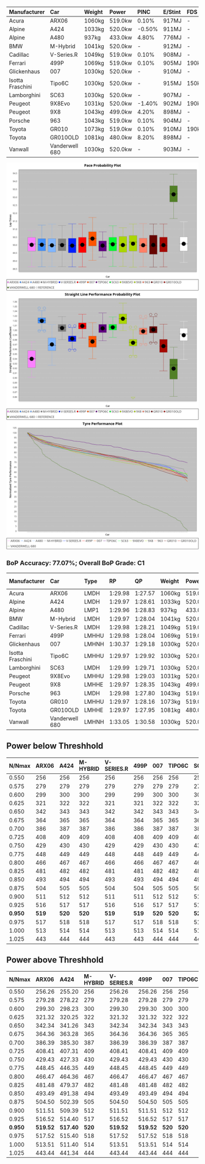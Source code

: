 | Manufacturer     | Car            | Weight | Power   | PINC    | E/Stint | FDS     |
|:-|:-|:-|:-|:-|:-|:-|
| Acura            | ARX06          | 1060kg | 519.0kw | 0.10%   | 917MJ   |    -    |
| Alpine           | A424           | 1033kg | 520.0kw | -0.50%  | 911MJ   |    -    |
| Alpine           | A480           | 937kg  | 433.0kw | 4.80%   | 776MJ   |    -    |
| BMW              | M-Hybrid       | 1041kg | 520.0kw |    -    | 912MJ   |    -    |
| Cadillac         | V-Series.R     | 1049kg | 519.0kw | 0.10%   | 908MJ   |    -    |
| Ferrari          | 499P           | 1069kg | 519.0kw | 0.10%   | 905MJ   | 190kph  |
| Glickenhaus      | 007            | 1030kg | 520.0kw |    -    | 910MJ   |    -    |
| Isotta Fraschini | Tipo6C         | 1030kg | 520.0kw |    -    | 915MJ   | 150kph  |
| Lamborghini      | SC63           | 1030kg | 520.0kw |    -    | 907MJ   |    -    |
| Peugeot          | 9X8Evo         | 1031kg | 520.0kw | -1.40%  | 902MJ   | 190kph  |
| Peugeot          | 9X8            | 1043kg | 499.0kw | 4.20%   | 898MJ   |    -    |
| Porsche          | 963            | 1043kg | 519.0kw | 0.10%   | 904MJ   |    -    |
| Toyota           | GR010          | 1073kg | 519.0kw | 0.10%   | 910MJ   | 190kph  |
| Toyota           | GR010OLD       | 1081kg | 480.0kw | 8.20%   | 898MJ   |    -    |
| Vanwall          | Vanderwell 680 | 1030kg | 520.0kw |    -    | 903MJ   |    -    |

![PACECHART](./IMG/AUTO.png)
![STRAIGHTLINEPERFORMANCECHART](./IMG/AUTO_sp.png)
![TYREPERFORMANCECHART](./IMG/AUTO_tw.png)

### BoP Accuracy: 77.07%; Overall BoP Grade: C1
| Manufacturer     | Car            | Type  | RP      | QP      | Weight | Power¹  | Threshhold | PINC    | Power²   | E/Stint | AVG Vmax  | FDS     | RDLC | L/Stint | BOP-Grade | Model Accuracy | Model Points | Match%  | SimDiff |
|:-|:-|:-|:-|:-|:-|:-|:-|:-|:-|:-|:-|:-|:-|:-|:-|:-|:-|:-|:-|
| Acura            | ARX06          | LMDH  | 1:29.98 | 1:27.57 | 1060kg | 519.0kw | 250.0kph   | 0.10%   | 519.50kw |  917MJ  | 313.45kph |    -    | 1.01 | 40      | -C1       | 100.00%        | 995          | 77.49%  | #       |
| Alpine           | A424           | LMDH  | 1:29.97 | 1:28.61 | 1033kg | 520.0kw | 250.0kph   | -0.50%  | 517.40kw |  911MJ  | 327.81kph |    -    | 1.01 | 40      | -B1       | 100.00%        | 635          | 86.89%  | #       |
| Alpine           | A480           | LMP1  | 1:29.96 | 1:28.83 |  937kg | 433.0kw | 250.0kph   | 4.80%   | 453.80kw |  776MJ  | 319.17kph |    -    | 0.99 | 37      | -A2       | 94.90%         | 707          | 90.63%  | #       |
| BMW              | M-Hybrid       | LMDH  | 1:29.97 | 1:28.04 | 1041kg | 520.0kw | 250.0kph   |    -    | 520.00kw |  912MJ  | 325.15kph |    -    | 1.01 | 40      | -B1       | 100.00%        | 1696         | 85.92%  | #       |
| Cadillac         | V-Series.R     | LMDH  | 1:29.98 | 1:28.21 | 1049kg | 519.0kw | 250.0kph   | 0.10%   | 519.50kw |  908MJ  | 319.84kph |    -    | 1.01 | 40      | -A2       | 88.64%         | 2076         | 94.81%  | #       |
| Ferrari          | 499P           | LMHHU | 1:29.98 | 1:28.04 | 1069kg | 519.0kw | 250.0kph   | 0.10%   | 519.50kw |  905MJ  | 323.98kph | 190kph  | 1.02 | 40      | -A2       | 91.94%         | 2476         | 92.88%  | #       |
| Glickenhaus      | 007            | LMHNH | 1:30.37 | 1:29.18 | 1030kg | 520.0kw | 0.0kph     |    -    | 520.00kw |  910MJ  | 321.16kph |    -    | 0.96 | 40      | ~A1       | 95.63%         | 1510         | 100.00% | #       |
| Isotta Fraschini | Tipo6C         | LMHHU | 1:29.97 | 1:29.92 | 1030kg | 520.0kw | 0.0kph     |    -    | 520.00kw |  915MJ  | 325.82kph | 150kph  | 1.07 | 40      | +Ω1       | 100.00%        | 66           | 46.89%  | #       |
| Lamborghini      | SC63           | LMDH  | 1:29.99 | 1:29.71 | 1030kg | 520.0kw | 0.0kph     |    -    | 520.00kw |  907MJ  | 326.09kph |    -    | 1.05 | 40      | -B1       | 100.00%        | 504          | 86.15%  | #       |
| Peugeot          | 9X8Evo         | LMHHU | 1:29.98 | 1:29.03 | 1031kg | 520.0kw | 250.0kph   | -1.40%  | 512.70kw |  902MJ  | 328.26kph | 190kph  | 1.02 | 40      | +B2       | 100.00%        | 249          | 81.51%  | #       |
| Peugeot          | 9X8            | LMHHE | 1:29.97 | 1:28.35 | 1043kg | 499.0kw | 250.0kph   | 4.20%   | 520.00kw |  898MJ  | 318.65kph |    -    | 1.02 | 40      | -B1       | 98.33%         | 2173         | 89.24%  | #       |
| Porsche          | 963            | LMDH  | 1:29.98 | 1:27.80 | 1043kg | 519.0kw | 250.0kph   | 0.10%   | 519.50kw |  904MJ  | 323.45kph |    -    | 1.01 | 40      | -A2       | 90.40%         | 5633         | 94.22%  | #       |
| Toyota           | GR010          | LMHHU | 1:29.97 | 1:28.16 | 1073kg | 519.0kw | 250.0kph   | 0.10%   | 519.50kw |  910MJ  | 322.32kph | 190kph  | 1.02 | 40      | -A2       | 90.11%         | 3235         | 93.49%  | #       |
| Toyota           | GR010OLD       | LMHHE | 1:29.97 | 1:27.95 | 1081kg | 480.0kw | 250.0kph   | 8.20%   | 519.40kw |  898MJ  | 315.79kph |    -    | 1.02 | 40      | -B1       | 99.03%         | 1536         | 89.31%  | #       |
| Vanwall          | Vanderwell 680 | LMHNH | 1:33.05 | 1:30.58 | 1030kg | 520.0kw | 0.0kph     |    -    | 520.00kw |  903MJ  | 311.69kph |    -    | 1.02 | 40      | +Ω2       | 97.68%         | 632          | -53.41% | #       |

## Power below Threshhold
| N/Nmax    | ARX06   | A424    | M-HYBRID | V-SERIES.R | 499P    | 007     | TIPO6C  | SC63    | 9X8EVO  | 9X8     | 963     | GR010   | GR010OLD | VANDERWELL 680 | ​     | RPM      | A480       |
|:-|:-|:-|:-|:-|:-|:-|:-|:-|:-|:-|:-|:-|:-|:-|:-|:-|:-|
|  0.550    |  256    |  256    |  256     |  256       |  256    |  256    |  256    |  256    |  256    |  246    |  256    |  256    |  236     |  256           |  ​    |   --     |  0.00      |
|  0.575    |  279    |  279    |  279     |  279       |  279    |  279    |  279    |  279    |  279    |  268    |  279    |  279    |  258     |  279           |  ​    |   --     |  0.00      |
|  0.600    |  299    |  300    |  300     |  299       |  299    |  300    |  300    |  300    |  300    |  288    |  299    |  299    |  277     |  300           |  ​    |   --     |  0.00      |
|  0.625    |  321    |  322    |  322     |  321       |  321    |  322    |  322    |  322    |  322    |  308    |  321    |  321    |  297     |  322           |  ​    |   --     |  0.00      |
|  0.650    |  342    |  343    |  343     |  342       |  342    |  343    |  343    |  343    |  343    |  329    |  342    |  342    |  317     |  343           |  ​    |   --     |  0.00      |
|  0.675    |  364    |  365    |  365     |  364       |  364    |  365    |  365    |  365    |  365    |  350    |  364    |  364    |  337     |  365           |  ​    |   --     |  0.00      |
|  0.700    |  386    |  387    |  387     |  386       |  386    |  387    |  387    |  387    |  387    |  371    |  386    |  386    |  358     |  387           |  ​    |   --     |  0.00      |
|  0.725    |  408    |  409    |  409     |  408       |  408    |  409    |  409    |  409    |  409    |  392    |  408    |  408    |  378     |  409           |  ​    |   --     |  0.00      |
|  0.750    |  429    |  430    |  430     |  429       |  429    |  430    |  430    |  430    |  430    |  412    |  429    |  429    |  397     |  430           |  ​    |   --     |  0.00      |
|  0.775    |  448    |  449    |  449     |  448       |  448    |  449    |  449    |  449    |  449    |  431    |  448    |  448    |  415     |  449           |  ​    |  5000    |  261.08    |
|  0.800    |  466    |  467    |  467     |  466       |  466    |  467    |  467    |  467    |  467    |  448    |  466    |  466    |  431     |  467           |  ​    |  5500    |  309.10    |
|  0.825    |  481    |  482    |  482     |  481       |  481    |  482    |  482    |  482    |  482    |  463    |  481    |  481    |  445     |  482           |  ​    |  6000    |  345.11    |
|  0.850    |  493    |  494    |  494     |  493       |  493    |  494    |  494    |  494    |  494    |  474    |  493    |  493    |  456     |  494           |  ​    |  6500    |  390.13    |
|  0.875    |  504    |  505    |  505     |  504       |  504    |  505    |  505    |  505    |  505    |  484    |  504    |  504    |  466     |  505           |  ​    |  7000    |  435.14    |
|  0.900    |  511    |  512    |  512     |  511       |  511    |  512    |  512    |  512    |  512    |  491    |  511    |  511    |  472     |  512           |  ​    |  7500    |  446.14    |
|  0.925    |  516    |  517    |  517     |  516       |  516    |  517    |  517    |  517    |  517    |  496    |  516    |  516    |  477     |  517           |  ​    |  8000    |  442.14    |
| **0.950** | **519** | **520** | **520**  | **519**    | **519** | **520** | **520** | **520** | **520** | **499** | **519** | **519** | **480**  | **520**        | **​** | **8500** | **445.14** |
|  0.975    |  517    |  518    |  518     |  517       |  517    |  518    |  518    |  518    |  518    |  497    |  517    |  517    |  478     |  518           |  ​    |  9000    |  223.07    |
|  1.000    |  513    |  514    |  514     |  513       |  513    |  514    |  514    |  514    |  514    |  494    |  513    |  513    |  475     |  514           |  ​    |   --     |  0.00      |
|  1.025    |  443    |  444    |  444     |  443       |  443    |  444    |  444    |  444    |  444    |  426    |  443    |  443    |  410     |  444           |  ​    |   --     |  0.00      |

## Power above Threshhold
| N/Nmax    | ARX06      | A424       | M-HYBRID | V-SERIES.R | 499P       | 007     | TIPO6C  | SC63    | 9X8EVO     | 9X8        | 963        | GR010      | GR010OLD   | VANDERWELL 680 | ​     | RPM      | A480       |
|:-|:-|:-|:-|:-|:-|:-|:-|:-|:-|:-|:-|:-|:-|:-|:-|:-|:-|
|  0.550    |  256.26    |  255.20    |  256     |  256.26    |  256.26    |  256    |  256    |  256    |  252.35    |  256.47    |  256.26    |  256.26    |  256.18    |  256           |  ​    |   --     |  0.00      |
|  0.575    |  279.28    |  278.22    |  279     |  279.28    |  279.28    |  279    |  279    |  279    |  275.39    |  279.51    |  279.28    |  279.28    |  279.19    |  279           |  ​    |   --     |  0.00      |
|  0.600    |  299.30    |  298.23    |  300     |  299.30    |  299.30    |  300    |  300    |  300    |  296.42    |  299.55    |  299.30    |  299.30    |  299.21    |  300           |  ​    |   --     |  0.00      |
|  0.625    |  321.32    |  320.25    |  322     |  321.32    |  321.32    |  322    |  322    |  322    |  317.45    |  321.59    |  321.32    |  321.32    |  321.22    |  322           |  ​    |   --     |  0.00      |
|  0.650    |  342.34    |  341.26    |  343     |  342.34    |  342.34    |  343    |  343    |  343    |  338.48    |  342.63    |  342.34    |  342.34    |  342.24    |  343           |  ​    |   --     |  0.00      |
|  0.675    |  364.36    |  363.28    |  365     |  364.36    |  364.36    |  365    |  365    |  365    |  359.50    |  364.67    |  364.36    |  364.36    |  364.25    |  365           |  ​    |   --     |  0.00      |
|  0.700    |  386.39    |  385.30    |  387     |  386.39    |  386.39    |  387    |  387    |  387    |  381.54    |  386.71    |  386.39    |  386.39    |  386.27    |  387           |  ​    |   --     |  0.00      |
|  0.725    |  408.41    |  407.31    |  409     |  408.41    |  408.41    |  409    |  409    |  409    |  403.57    |  408.75    |  408.41    |  408.41    |  408.28    |  409           |  ​    |   --     |  0.00      |
|  0.750    |  429.43    |  427.33    |  430     |  429.43    |  429.43    |  430    |  430    |  430    |  423.59    |  429.79    |  429.43    |  429.43    |  429.30    |  430           |  ​    |   --     |  0.00      |
|  0.775    |  448.45    |  446.35    |  449     |  448.45    |  448.45    |  449    |  449    |  449    |  442.62    |  448.83    |  448.45    |  448.45    |  448.31    |  449           |  ​    |  5000    |  261.08    |
|  0.800    |  466.47    |  464.36    |  467     |  466.47    |  466.47    |  467    |  467    |  467    |  460.65    |  466.86    |  466.47    |  466.47    |  466.32    |  467           |  ​    |  5500    |  309.10    |
|  0.825    |  481.48    |  479.37    |  482     |  481.48    |  481.48    |  482    |  482    |  482    |  475.67    |  481.89    |  481.48    |  481.48    |  481.33    |  482           |  ​    |  6000    |  345.11    |
|  0.850    |  493.49    |  491.38    |  494     |  493.49    |  493.49    |  494    |  494    |  494    |  486.68    |  493.91    |  493.49    |  493.49    |  493.34    |  494           |  ​    |  6500    |  390.13    |
|  0.875    |  504.50    |  502.39    |  505     |  504.50    |  504.50    |  505    |  505    |  505    |  497.70    |  504.93    |  504.50    |  504.50    |  504.35    |  505           |  ​    |  7000    |  435.14    |
|  0.900    |  511.51    |  509.39    |  512     |  511.51    |  511.51    |  512    |  512    |  512    |  504.71    |  511.94    |  511.51    |  511.51    |  511.35    |  512           |  ​    |  7500    |  446.14    |
|  0.925    |  516.52    |  514.40    |  517     |  516.52    |  516.52    |  517    |  517    |  517    |  509.72    |  516.95    |  516.52    |  516.52    |  516.36    |  517           |  ​    |  8000    |  442.14    |
| **0.950** | **519.52** | **517.40** | **520**  | **519.52** | **519.52** | **520** | **520** | **520** | **512.72** | **519.96** | **519.52** | **519.52** | **519.36** | **520**        | **​** | **8500** | **445.14** |
|  0.975    |  517.52    |  515.40    |  518     |  517.52    |  517.52    |  518    |  518    |  518    |  510.72    |  517.95    |  517.52    |  517.52    |  517.36    |  518           |  ​    |  9000    |  223.07    |
|  1.000    |  513.51    |  511.40    |  514     |  513.51    |  513.51    |  514    |  514    |  514    |  506.71    |  513.95    |  513.51    |  513.51    |  513.36    |  514           |  ​    |   --     |  0.00      |
|  1.025    |  443.44    |  441.34    |  444     |  443.44    |  443.44    |  444    |  444    |  444    |  437.61    |  443.82    |  443.44    |  443.44    |  443.31    |  444           |  ​    |   --     |  0.00      |
